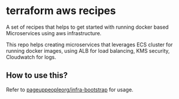 # terraform aws recipes

A set of recipes that helps to get started with running docker based Microservices using aws infrastructure.

This repo helps creating microservices that leverages ECS cluster for running docker images, using ALB for load balancing, KMS security, Cloudwatch for logs.

## How to use this?

Refer to [pageuppeopleorg/infra-bootstrap](https://github.com/PageUpPeopleOrg/infra-bootstrap) for usage.
